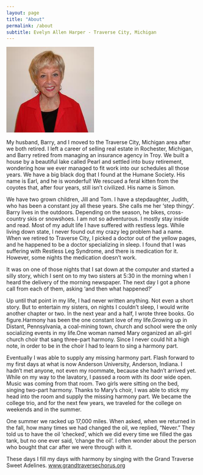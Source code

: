 ```yaml
---
layout: page
title: "About"
permalink: /about
subtitle: Evelyn Allen Harper - Traverse City, Michigan
---
```

![Evelyn Harper](./assets/images/evharp.jpg)

My husband, Barry, and I moved to the Traverse City, Michigan area after we both retired. I left a career of selling real estate in Rochester, Michigan, and Barry retired from managing an insurance agency in Troy. We built a house by a beautiful lake called Pearl and settled into busy retirement, wondering how we ever managed to fit work into our schedules all those years. We have a big black dog that I found at the Humane Society. His name is Earl, and he is wonderful! We rescued a feral kitten from the coyotes that, after four years, still isn’t civilized. His name is Simon.

We have two grown children, Jill and Tom. I have a stepdaughter, Judith, who has been a constant joy all these years. She calls me her ‘step thingy’. Barry lives in the outdoors. Depending on the season, he bikes, cross-country skis or snowshoes. I am not so adventurous. I mostly stay inside and read. Most of my adult life I have suffered with restless legs. While living down state, I never found out my crazy leg problem had a name. When we retired to Traverse City, I picked a doctor out of the yellow pages, and he happened to be a doctor specializing in sleep. I found that I was suffering with Restless Leg Syndrome, and there is medication for it. However, some nights the medication doesn’t work.

It was on one of those nights that I sat down at the computer and started a silly story, which I sent on to my two sisters at 5:30 in the morning when I heard the delivery of the morning newspaper. The next day I got a phone call from each of them, asking ‘and then what happened?’

Up until that point in my life, I had never written anything. Not even a short story. But to entertain my sisters, on nights I couldn’t sleep, I would write another chapter or two. In the next year and a half, I wrote three books. Go figure.Harmony has been the one constant love of my life.Growing up in Distant, Pennsylvania, a coal-mining town, church and school were the only socializing events in my life.One woman named Mary organized an all-girl church choir that sang three-part harmony. Since I never could hit a high note, in order to be in the choir I had to learn to sing a harmony part.

Eventually I was able to supply any missing harmony part. Flash forward to my first days at what is now Anderson University, Anderson, Indiana. I hadn’t met anyone, not even my roommate, because she hadn’t arrived yet. While on my way to the lavatory, I passed a room with its door wide open. Music was coming from that room. Two girls were sitting on the bed, singing two-part harmony. Thanks to Mary’s choir, I was able to stick my head into the room and supply the missing harmony part. We became the college trio, and for the next few years, we traveled for the college on weekends and in the summer.

One summer we racked up 17,000 miles. When asked, when we returned in the fall, how many times we had changed the oil, we replied, “Never.” They told us to have the oil ‘checked’, which we did every time we filled the gas tank, but no one ever said, ‘change the oil’. I often wonder about the person who bought that car after we were through with it.

These days I fill my days with harmony by singing with the Grand Traverse Sweet Adelines. www.grandtraversechorus.org
